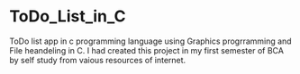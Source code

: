 # ToDo_List_in_C
ToDo list app in c programming language using Graphics progrramming and File heandeling in C. I had created this project in my first semester of BCA by self study from vaious resources of  internet.
